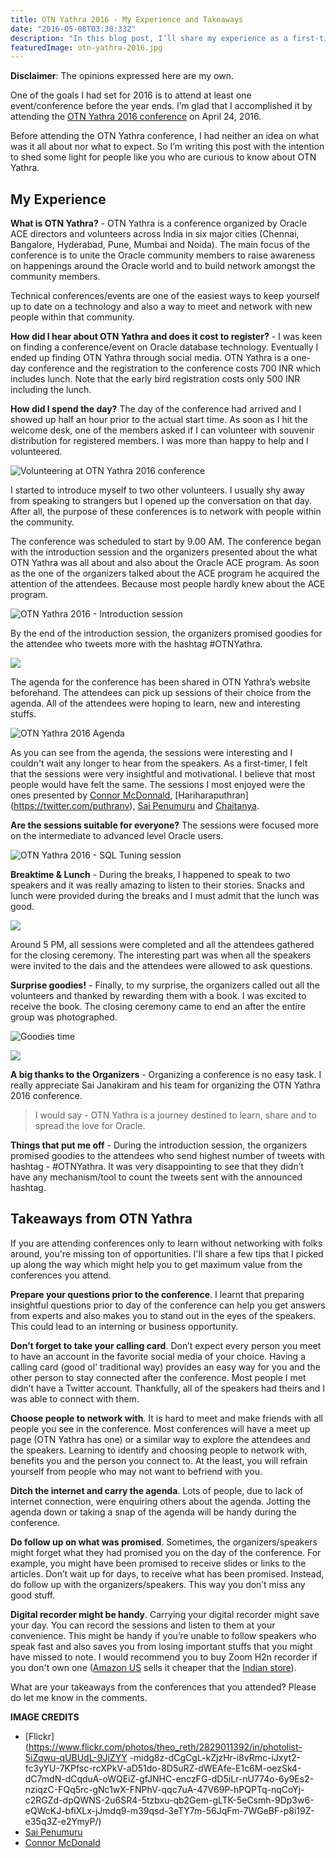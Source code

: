 ```yaml
---
title: OTN Yathra 2016 - My Experience and Takeaways
date: "2016-05-08T03:30:33Z"
description: "In this blog post, I’ll share my experience as a first-timer to the OTN Yathra conference. I’ll also share my takeaways that will help you to get maximum value if you’re planning to attend conferences."
featuredImage: otn-yathra-2016.jpg
---
```


**Disclaimer**: The opinions expressed here are my own.

One of the goals I had set for 2016 is to attend at least one event/conference before the year 
ends. I’m glad that I accomplished it by attending the [OTN Yathra 2016 conference](http://otnyathra.com/index.php?option=com_content&view=article&id=71:bangalore&catid=19&Itemid=260) on April 24, 2016.

Before attending the OTN Yathra conference, I had neither an idea on what was it all about nor what to expect. So I’m writing this post with the intention to shed some light for people like you who are curious to know about OTN Yathra.

## My Experience

**What is OTN Yathra?** - OTN Yathra is a conference organized by Oracle ACE directors and 
volunteers across India in six major cities (Chennai, Bangalore, Hyderabad, Pune, Mumbai and Noida). The main focus of the conference is to unite the Oracle community members to raise awareness on happenings around the Oracle world and to build network amongst the community members.

Technical conferences/events are one of the easiest ways to keep yourself up to date on a technology and also a way to meet and network with new people within that community.

**How did I hear about OTN Yathra and does it cost to register?** - I was keen on finding a 
conference/event on Oracle database technology. Eventually I ended up finding OTN Yathra through social media. OTN Yathra is a one-day conference and the registration to the conference costs 700 INR which includes lunch. Note that the early bird registration costs only 500 INR including the lunch.

**How did I spend the day?** The day of the conference had arrived and I showed up half an hour 
prior to the actual start time. As soon as I hit the welcome desk, one of the members asked if I can volunteer with souvenir distribution for registered members. I was more than happy to help and I volunteered.

![Volunteering at OTN Yathra 2016 conference](./otn-yathra-2016-registration.png)

I started to introduce myself to two other volunteers. I usually shy away from speaking to strangers but I opened up the conversation on that day. After all, the purpose of these conferences is to network with people within the community.

The conference was scheduled to start by 9.00 AM. The conference began with the introduction session and the organizers presented about the what OTN Yathra was all about and also about the Oracle ACE program. As soon as the one of the organizers talked about the ACE program he acquired the attention of the attendees. Because most people hardly knew about the ACE program.

![OTN Yathra 2016 - Introduction session](./otn-yathra-2016-introudction-session.jpg)

By the end of the introduction session, the organizers promised goodies for the attendee who tweets more with the hashtag #OTNYathra.

![](./otn-yathra-2016-closing-ceremony.jpg)

The agenda for the conference has been shared in OTN Yathra’s website beforehand. The attendees can pick up sessions of their choice from the agenda. All of the attendees were hoping to learn, new and interesting stuffs.

![OTN Yathra 2016 Agenda](./otn-yathra-2016-agenda.png)

As you can see from the agenda, the sessions were interesting and I couldn't wait any longer to 
hear from the speakers. As a first-timer, I felt that the sessions were very insightful and 
motivational. I believe that most people would have felt the same. The sessions I most enjoyed 
were the ones presented by [Connor McDonnald](https://twitter.com/connor_mc_d), [Hariharaputhran]
(https://twitter.com/puthranv), [Sai Penumuru](https://twitter.com/sai_penumuru) and [Chaitanya](https://twitter.com/chaitanya_in).

**Are the sessions suitable for everyone?** The sessions were focused more on the intermediate to 
advanced level Oracle users.

![OTN Yathra 2016 - SQL Tuning session](./otn-yathra-2016-sql-tuning.jpg)

**Breaktime & Lunch** - During the breaks, I happened to speak to two speakers and it was really 
amazing to listen to their stories. Snacks and lunch were provided during the breaks and I must admit that the lunch was good.

![](./otn-yathra-2016-lunch-time.jpg)

Around 5 PM, all sessions were completed and all the attendees gathered for the closing ceremony. The interesting part was when all the speakers were invited to the dais and the attendees were allowed to ask questions.

**Surprise goodies!** - Finally, to my surprise, the organizers called out all the volunteers and thanked by rewarding them with a book. I was excited to receive the book. The closing ceremony came to end an after the entire group was photographed.

![Goodies time](./otn-yathra-2016-volunteers.jpg)

![](./otn-yathra-2016-group-photo.jpg)

**A big thanks to the Organizers** - Organizing a conference is no easy task. I really appreciate Sai Janakiram and his team for organizing the OTN Yathra 2016 conference.

> I would say - OTN Yathra is a journey destined to learn, share and to spread the love for Oracle.

**Things that put me off** - During the introduction session, the organizers promised goodies to the attendees who send highest number of tweets with hashtag - #OTNYathra. It was very disappointing to see that they didn’t have any mechanism/tool to count the tweets sent with the announced hashtag.

## Takeaways from OTN Yathra

If you are attending conferences only to learn without networking with folks around, you're missing ton of opportunities. I'll share a few tips that I picked up along the way which might help you to get maximum value from the conferences you attend.

**Prepare your questions prior to the conference**. I learnt that preparing insightful questions prior to day of the conference can help you get answers from experts and also makes you to stand out in the eyes of the speakers. This could lead to an interning or business opportunity.

**Don’t forget to take your calling card**. Don’t expect every person you meet to have an account in the favorite social media of your choice. Having a calling card (good ol’ traditional way) provides an easy way for you and the other person to stay connected after the conference. Most people I met didn’t have a Twitter account. Thankfully, all of the speakers had theirs and I was able to connect with them.

**Choose people to network with**. It is hard to meet and make friends with all people you see in the conference. Most conferences will have a meet up page (OTN Yathra has one) or a similar way to explore the attendees and the speakers. Learning to identify and choosing people to network with, benefits you and the person you connect to. At the least, you will refrain yourself from people who may not want to befriend with you.

**Ditch the internet and carry the agenda**. Lots of people, due to lack of internet connection, were enquiring others about the agenda. Jotting the agenda down or taking a snap of the agenda will be handy during the conference.

**Do follow up on what was promised**. Sometimes, the organizers/speakers might forget what they had promised you on the day of the conference. For example, you might have been promised to receive slides or links to the articles. Don’t wait up for days, to receive what has been promised. Instead, do follow up with the organizers/speakers. This way you don’t miss any good stuff.

**Digital recorder might be handy**. Carrying your digital recorder might save your day. You can 
record the sessions and listen to them at your convenience. This might be handy if you’re unable 
to follow speakers who speak fast and also saves you from losing important stuffs that you might have missed to note. I would recommend you to buy Zoom H2n recorder if you don't own one ([Amazon US](http://amzn.to/24Cnejw) sells it cheaper that the [Indian store](http://amzn.to/24Co53O)).

What are your takeaways from the conferences that you attended? Please do let me know in the comments.

**IMAGE CREDITS**

- [Flickr](https://www.flickr.com/photos/theo_reth/2829011392/in/photolist-5iZqwu-qUBUdL-9JjZYY
-midg8z-dCgCgL-kZjzHr-i8vRmc-iJxyt2-fc3yYU-7KPfsc-rcXPkV-aD51do-8D5uRZ-dWEAfe-E1c6M-oezSk4-dC7mdN-dCqduA-oWQEiZ-gfJNHC-enczFG-dD5iLr-nU774o-6y9Es2-nziqzC-FQq5rc-gNc1wX-FNPhV-qqc7uA-47V69P-hPQPTq-nqCoYj-c2RGZd-dpQWNS-2u6SR4-5tzbxu-qb2Gem-gLTK-5eCsmh-9Dp3w6-eQWcKJ-bfiXLx-jJmdq9-m39qsd-3eTY7m-56JqFm-7WGeBF-p8i19Z-e35q3Z-e2YmyP/)
- [Sai Penumuru](https://twitter.com/sai_penumuru)
- [Connor McDonald](https://twitter.com/connor_mc_d)